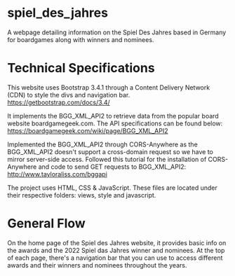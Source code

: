 # spiel_des_jahres
A webpage detailing information on the Spiel Des Jahres based in Germany for boardgames along with winners and nominees.

# Technical Specifications
This website uses Bootstrap 3.4.1 through a Content Delivery Network (CDN) to style the divs and navigation bar.
https://getbootstrap.com/docs/3.4/

It implements the BGG_XML_API2 to retrieve data from the popular board website boardgamegeek.com. The API specifications can be found below:
https://boardgamegeek.com/wiki/page/BGG_XML_API2

Implemented the BGG_XML_API2 through CORS-Anywhere as the BGG_XML_API2 doesn't support a cross-domain request so we have to mirror server-side access.
Followed this tutorial for the installation of CORS-Anywhere and code to send GET requests to BGG_XML_API2:
http://www.tayloraliss.com/bggapi

The project uses HTML, CSS & JavaScript. These files are located under their respective folders: views, style and javascript.

# General Flow
On the home page of the Spiel des Jahres website, it provides basic info on the awards and the 2022 Spiel das Jahres winner and nominees.
At the top of each page, there's a navigation bar that you can use to access different awards and their winners and nominees throughout the years.